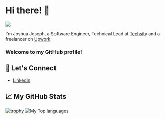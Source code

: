 # Hi there! 👋

![](https://komarev.com/ghpvc/?username=Josh-Savvy)

I'm Joshua Joseph, a Software Engineer, Technical Lead at [Techsity](https://techsity.io) and a freelancer on [Upwork](https://www.upwork.com/).

### Welcome to my GitHub profile! 


<!-- ## 🔭 Recent Projects
-->

## 💬 Let's Connect

- [LinkedIn](https://www.linkedin.com/in/joshua-joseph28/)
## 📈 My GitHub Stats


[![trophy](https://github-profile-trophy.vercel.app/?username=Josh-Savvy&theme=onedark)](https://github.com/ryo-ma/github-profile-trophy)
![My Top languages](https://github-readme-stats.vercel.app/api/top-langs/?username=Josh-Savvy&layout=compact)


<!-- ## 🚀 My Skills

- Programming Languages: [Language 1], [Language 2], [Language 3]
- Frameworks and Libraries: [Framework 1], [Library 1], [Framework 2]
- Tools and Technologies: [Tool/Technology 1], [Tool/Technology 2], [Tool/Technology 3]
 -->
